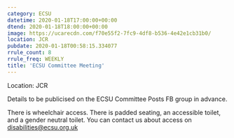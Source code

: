 ```yaml
---
category: ECSU
datetime: 2020-01-18T17:00:00+00:00
dtend: 2020-01-18T18:00:00+00:00
image: https://ucarecdn.com/f70e55f2-7fc9-4df8-b536-4e42e1cb31b0/
location: JCR
pubdate: 2020-01-18T00:58:15.334077
rrule_count: 8
rrule_freq: WEEKLY
title: 'ECSU Committee Meeting'
---
```

Location: JCR

Details to be publicised on the ECSU Committee Posts FB group in advance.

There is wheelchair access. There is padded seating, an accessible toilet, and a gender neutral toilet. You can contact us about access on disabilities@ecsu.org.uk

